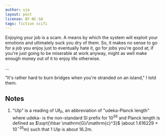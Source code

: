 ```yaml
---
author: uja
layout: post
license: BY-NC-SA
tags: fiction scifi
---
```


Enjoying your job is a scam. A means by which the system will exploit your
emotions and ultimately suck you dry of them. So, it makes no sense to go for a
job you enjoy just to eventually hate it, go for jobs you're good at; if you're
just going to be miserable at work anyway, might as well make enough money out
of it to enjoy life otherwise.

...

"It's rather hard to burn bridges when you're stranded on an island," I told
them.

## Notes

1. "Ulp" is a reading of $\mathrm{U}\ell_{\mathrm{P}}$, an abbreviation
of "udeka-Planck length" where udeka- is the non-standard SI prefix for
10<sup>36</sup> and Planck length is defined as $\sqrt{\hbar
\mathrm{G}/\mathrm{c}^3}$ (about 1.616229 &times; 10<sup>−35</sup>m) such that
1 Ulp is about 16.2m.
